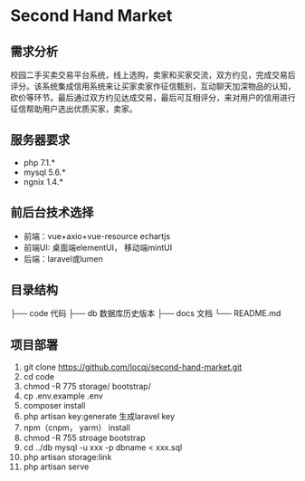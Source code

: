 # Second Hand Market

## 需求分析
  校园二手买卖交易平台系统，线上选购，卖家和买家交流，双方约见，完成交易后评分。该系统集成信用系统来让买家卖家作征信甄别，互动聊天加深物品的认知，砍价等环节。最后通过双方约见达成交易，最后可互相评分，来对用户的信用进行征信帮助用户选出优质买家，卖家。

## 服务器要求
* php 7.1.* 
* mysql 5.6.* 
* ngnix 1.4.*

## 前后台技术选择

* 前端：vue+axio+vue-resource echartjs 
* 前端UI: 桌面端elementUI， 移动端mintUI
* 后端：laravel或lumen

## 目录结构

├── code 代码
├── db 数据库历史版本
├── docs 文档
└── README.md

## 项目部署

1. git clone https://github.com/locqj/second-hand-market.git
2. cd code
3. chmod -R 775 storage/ bootstrap/
4. cp .env.example .env
5. composer install
6. php artisan key:generate 生成laravel key
7. npm（cnpm， yarm） install
8. chmod -R 755 stroage bootstrap
9. cd ../db mysql -u xxx -p dbname < xxx.sql
10. php artisan storage:link
11. php artisan serve


